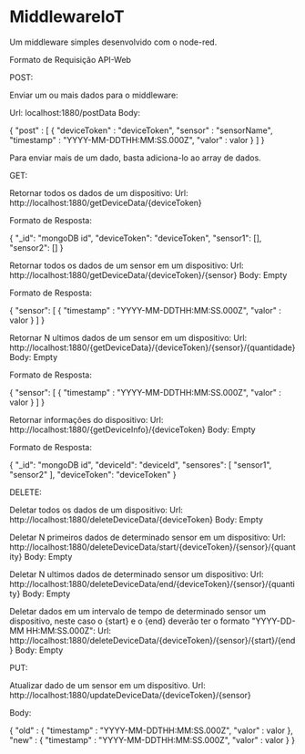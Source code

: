 # MiddlewareIoT
Um middleware simples desenvolvido com o node-red.

Formato de Requisição API-Web

POST:

Enviar um ou mais dados para o middleware:

Url: localhost:1880/postData
Body: 

{
	"post" : 
	[
		{
			"deviceToken"  : "deviceToken", 
			"sensor" : "sensorName",
			"timestamp" : "YYYY-MM-DDTHH:MM:SS.000Z",
			"valor" : valor
		}
	]
}

Para enviar mais de um dado, basta adiciona-lo ao array de dados.

GET:

Retornar todos os dados de um dispositivo:
Url: http://localhost:1880/getDeviceData/{deviceToken}

Formato de Resposta:

{
    "_id": "mongoDB id",
    "deviceToken": "deviceToken",
    "sensor1": [],
    "sensor2": []
}

Retornar todos os dados de um sensor em um dispositivo:
Url: http://localhost:1880/getDeviceData/{deviceToken}/{sensor}
Body: Empty

Formato de Resposta:

{
    "sensor": [
        {
			"timestamp" : "YYYY-MM-DDTHH:MM:SS.000Z",
			"valor" : valor
        }
    ]
}

Retornar N ultimos dados de um sensor em um dispositivo:
Url: http://localhost:1880/{getDeviceData}/{deviceToken}/{sensor}/{quantidade}
Body: Empty

Formato de Resposta:

{
    "sensor": [
        {
			"timestamp" : "YYYY-MM-DDTHH:MM:SS.000Z",
			"valor" : valor
        }
    ]
}

Retornar informações do dispositivo:
Url: http://localhost:1880/{getDeviceInfo}/{deviceToken}
Body: Empty

Formato de Resposta:

{
    "_id": "mongoDB id",
    "deviceId": "deviceId",
    "sensores": [
        "sensor1",
        "sensor2"
    ],
    "deviceToken": "deviceToken"
}

DELETE:

Deletar todos os dados de um dispositivo:
Url: http://localhost:1880/deleteDeviceData/{deviceToken}
Body: Empty

Deletar N primeiros dados de determinado sensor em um dispositivo:
Url: http://localhost:1880/deleteDeviceData/start/{deviceToken}/{sensor}/{quantity}
Body: Empty

Deletar N ultimos dados de determinado sensor  um dispositivo:
Url: http://localhost:1880/deleteDeviceData/end/{deviceToken}/{sensor}/{quantity}
Body: Empty

Deletar dados em um intervalo de tempo de determinado sensor um dispositivo, neste caso o {start} e o {end} deverão ter o formato
"YYYY-DD-MM HH:MM:SS.000Z":
Url: http://localhost:1880/deleteDeviceData/{deviceToken}/{sensor}/{start}/{end}
Body: Empty


PUT:

Atualizar dado de um sensor em um dispositivo.
Url:
http://localhost:1880/updateDeviceData/{deviceToken}/{sensor}

Body:

{
	"old" :
	{
		"timestamp" : "YYYY-MM-DDTHH:MM:SS.000Z",
		"valor" : valor
	},
	"new" :
	{
		"timestamp" : "YYYY-MM-DDTHH:MM:SS.000Z",
		"valor" : valor
	}
}
